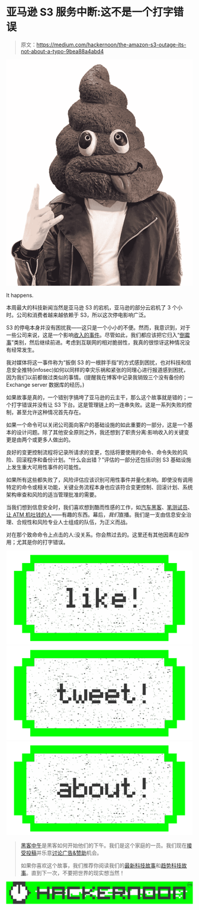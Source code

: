 # 亚马逊 S3 服务中断:这不是一个打字错误

> 原文：<https://medium.com/hackernoon/the-amazon-s3-outage-its-not-about-a-typo-9bea88a4abd4>

![](img/e7c16b385210126fc8382a471bea3664.png)

It happens.

本周最大的科技新闻当然是亚马逊 S3 的宕机，亚马逊的部分云宕机了 3 个小时。公司和消费者越来越依赖于 S3，所以这次停电影响广泛。

S3 的停电本身并没有困扰我——这只是一个小小的不便。然而，我意识到，对于一些公司来说，这是一个影响[收入的事件](http://www.npr.org/sections/thetwo-way/2017/03/03/518322734/amazon-and-the-150-million-typo)。尽管如此，我们都应该把它归入“[倒霉事](https://www.youtube.com/watch?v=edmqTODMZC4)”类别，然后继续前进。考虑到互联网的相对脆弱性，我真的很惊讶这种情况没有经常发生。

我对媒体将这一事件称为“扳倒 S3 的一根胖手指”的方式感到困扰，也对科技和信息安全推特(infosec)如何以同样的幸灾乐祸和紧张的同理心进行报道感到困扰，因为我们以前都做过类似的事情。(提醒我在博客中记录我销毁三个没有备份的 Exchange server 数据库的经历。)

如果故事是真的，一个错别字搞垮了亚马逊的云主干，那么这个故事就是错的；一个打字错误并没有让 S3 下台。这是管理链上的一连串失败。这是一系列失败的控制，甚至允许这种情况首先存在。

如果一个命令可以关闭公司面向客户的基础设施的如此重要的一部分，这是一个基本的设计问题。除了其他安全原则之外，我还想到了职责分离:影响收入的关键变更是由两个或更多人做出的。

良好的变更控制流程将记录所请求的变更，包括将要使用的命令、命令失败的风险、回滚程序和备份计划。“什么会出错？”评估的一部分还包括识别 S3 基础设施上发生重大可用性事件的可能性。

如果所有这些都失败了，风险评估应该识别可用性事件并量化影响。即使没有调用特定的命令或相关功能，关键业务流程本身也应该符合变更控制、回滚计划、系统架构审查和风险的适当管理批准的需要。

当我们想到信息安全时，我们喜欢想到酷而性感的工作，如[汽车黑客](https://www.wired.com/2015/07/hackers-remotely-kill-jeep-highway/)、[笔测试员](https://mitnicksecurity.com)、[让 ATM 机吐钱的人](https://www.youtube.com/watch?v=qwMuMSPW3bU)——有趣的东西。幕后，*我们*直播。我们是一支由信息安全治理、合规性和风险专业人士组成的队伍，为正义而战。

对在那个致命命令上点击<enter>的人:没关系。你会熬过去的。这里还有其他因素在起作用；尤其是你的打字错误。</enter>

[![](img/50ef4044ecd4e250b5d50f368b775d38.png)](http://bit.ly/HackernoonFB)[![](img/979d9a46439d5aebbdcdca574e21dc81.png)](https://goo.gl/k7XYbx)[![](img/2930ba6bd2c12218fdbbf7e02c8746ff.png)](https://goo.gl/4ofytp)

> [黑客中午](http://bit.ly/Hackernoon)是黑客如何开始他们的下午。我们是这个家庭的一员。我们现在[接受投稿](http://bit.ly/hackernoonsubmission)并乐意[讨论广告&赞助](mailto:partners@amipublications.com)机会。
> 
> 如果你喜欢这个故事，我们推荐你阅读我们的[最新科技故事](http://bit.ly/hackernoonlatestt)和[趋势科技故事](https://hackernoon.com/trending)。直到下一次，不要把世界的现实想当然！

![](img/be0ca55ba73a573dce11effb2ee80d56.png)